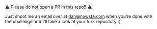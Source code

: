 ⚠️ Please do not open a PR in this repo!! ⚠️

Just shoot me an email over at dan@nowsta.com when you're done with the
challenge and I'll take a look at your fork repository :)
